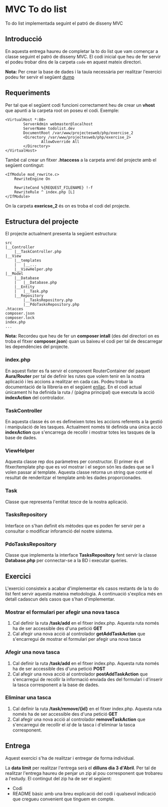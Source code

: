 # MVC To do list
To do list implementada seguint el patró de disseny MVC

## Introducció
En aquesta entrega haureu de completar la to do list que vam començar a classe seguint el patró de disseny MVC. El codi inicial que heu de fer servir el podeu trobar dins de la carpeta `code` en aquest mateix directori. 

**Nota:** Per crear la base de dades i la taula necessària per realitzar l'exercici podeu fer servir el següent [dump](https://github.com/jaumecapdevila/salle-projectes-web/blob/master/Exercises/Basics/Solutions/todolist.sql)  

## Requeriments
Per tal que el següent codi funcioni correctament heu de crear un **vhost** que apunti a la carpeta root on poseu el codi. Exemple:

```
<VirtualHost *:80>
        ServerAdmin webmaster@localhost
        ServerName todolist.dev
        DocumentRoot /var/www/projectesweb/php/exercise_2
        <Directory /var/www/projectesweb/php/exercise_2>
                AllowOverride All
        </Directory>
</VirtualHost>
``` 

També cal crear un fitxer **.htaccess** a la carpeta arrel del projecte amb el següent contingut:

```
<IfModule mod_rewrite.c>
    RewriteEngine On

    RewriteCond %{REQUEST_FILENAME} !-f
    RewriteRule ^ index.php [L]
</IfModule>
``` 
On la carpeta **exericse_2** és on es troba el codi del projecte. 

## Estructura del projecte 
El projecte actualment presenta la següent estructura:

```
src
|__Controller
	|__TaskController.php
|__View
	|__templates
	|	|__...
	|__ViewHelper.php
|__Model
	|__Database
	|	|__Database.php
	|__Entity
	|	|__Task.php
	|__Repository
		|__TasksRepository.php
		|__PdoTasksRepository.php
.htacces
composer.json
composer.lock
index.php
...
```
**Nota:** Recordeu que heu de fer un **composer intall** (des del directori on es troba el fitxer **composer.json**) quan us baixeu el codi per tal de descarregar les dependències del projecte.

### index.php

En aquest fixter es fa servir el component RouterContainer del paquet **Aura/Router** per tal de definir les rutes que volem tenir en la nostra aplicació i les accions a realitzar en cada cas. Podeu trobar la documentació de la llibreria en el següent [enllaç](https://github.com/auraphp/Aura.Router/blob/3.x/docs/index.md). En el codi actual únicament hi ha definida la ruta / (pàgina principal) que executa la acció **indexAction** del controlador. 

### TaskController
En aquesta classe és on es defineixen totes les accions referents a la gestió i manipulació de les tasques. Actualment només té definida una única acció **indexAction** que s'encarrega de recollir i mostrar totes les tasques de la base de dades.

### ViewHelper
Aquesta classe rep dos paràmetres per constructor. El primer és el fitxer/template php que es vol mostrar i el segon són les dades que se li volen passar al template. Aquesta classe retorna un string que conté el resultat de renderitzar el template amb les dades proporcionades.  

### Task
Classe que representa l'entitat *tasca* de la nostra aplicació.

### TasksRepository
Interface on s'han definit els mètodes que es poden fer servir per a consultar o modificar inforamció del nostre sistema. 

### PdoTasksRepository
Classe que implementa la interface **TasksRepository**  fent servir la classe **Database.php** per connectar-se a la BD i executar queries.

## Exercici
L'exercici consisteix a acabar d'implementar els casos restants de la to do list fent servir aquesta mateixa metodologia. A continuació s'explica més en detall cadascun dels casos que s'han d'implementar.

### Mostrar el formulari per afegir una nova tasca

1.	Cal definir la ruta **/task/add** en el fitxer index.php. Aquesta ruta només ha de ser accessible des d'una petició **GET**
2. Cal afegir una nova acció al controlador **getAddTaskAction** que s'encarregui de mostrar el formulari per afegir una nova tasca

### Afegir una nova tasca

1. Cal definir la ruta **/task/add** en el fitxer index.php. Aquesta ruta només ha de ser accessible des d'una petició **POST**
2. Cal afegir una nova acció al controlador **postAddTaskAction** que s'encarregui de recollir la informació enviada des del formulari i d'inserir la tasca corresponent a la base de dades.

### Eliminar una tasca

1. Cal definir la ruta **/task/remove/{id}** en el fitxer index.php. Aquesta ruta només ha de ser accessible des d'una petició **GET**
2. Cal afegir una nova acció al controlador **removeTaskAction** que s'encarregui de recollir el *id* de la tasca i d'eliminar la tasca corresponent. 

## Entrega
Aquest exercici s'ha de realitzar i entregar de forma individual.

La **data límit** per realitzar l'entrega serà el **dilluns dia 3 d'Abril**. Per tal de realitzar l'entrega haureu de penjar un zip al pou corresponent que trobareu a l'estudy. El contingut del zip ha de ser el següent:

* Codi 
* README bàsic amb una breu explicació del codi i qualsevol indicació que cregueu convenient que tinguem en compte.  
